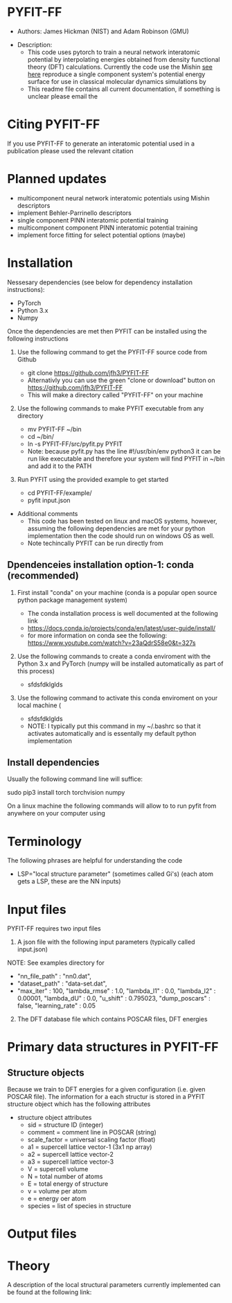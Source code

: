 # PYFIT-FF 

- Authors: James Hickman (NIST) and Adam Robinson (GMU) 

+ Description: 
	- This code uses pytorch to train a neural network interatomic potential by interpolating energies obtained from density functional theory (DFT) calculations. Currently the code use the Mishin [see here](https://www.nature.com/articles/s41467-019-10343-5) reproduce a single component system's potential energy surface for use in classical molecular dynamics simulations by
	- This readme file contains all current documentation, if something is unclear please email the 

# Citing PYFIT-FF 

If you use PYFIT-FF to generate an interatomic potential used in a publication please used the relevant citation
	

# Planned updates

- multicomponent neural network interatomic potentials using Mishin descriptors
- implement Behler-Parrinello descriptors
- single component PINN interatomic potential training
- multicomponent component PINN interatomic potential training
- implement force fitting for select potential options (maybe)


# Installation

Nessesary dependencies (see below for dependency installation instructions):  

- PyTorch
- Python 3.x
- Numpy

Once the dependencies are met then PYFIT can be installed using the following instructions 

1) Use the following command to get the PYFIT-FF source code from Github
 	- git clone https://github.com/jfh3/PYFIT-FF
	- Alternativly you can use the green "clone or download" button on https://github.com/jfh3/PYFIT-FF
 	- This will make a directory called "PYFIT-FF" on your machine 

2) Use the following commands to make PYFIT executable from any directory  
 	- mv PYFIT-FF ~/bin
	- cd ~/bin/
	- ln -s PYFIT-FF/src/pyfit.py  PYFIT 
	- Note: because pyfit.py has the line #!/usr/bin/env python3 it can be run like executable and therefore your system will find PYFIT in ~/bin and add it to the PATH  
3) Run PYFIT using the provided example to get started 
	- cd PYFIT-FF/example/
	- pyfit input.json 

+ Additional comments 
	- This code has been tested on linux and macOS systems, however, assuming the following dependencies are met for your python implementation then the code should run on windows OS as well.
	- Note techincally PYFIT can be run directly from

## Dpendenceies installation option-1: conda (recommended)  

1) First install "conda" on your machine (conda is a popular open source python package management system)
 	- The conda installation process is well documented at the following link 
 	- https://docs.conda.io/projects/conda/en/latest/user-guide/install/
	- for more information on conda see the following: https://www.youtube.com/watch?v=23aQdrS58e0&t=327s
2) Use the following commands to create a conda enviroment with the Python 3.x and PyTorch (numpy will be installed automatically as part of this process) 
	- sfdsfdklglds

3) Use the following command to activate this conda enviroment on your local machine (
	- sfdsfdklglds
	- NOTE: I typically put this command in my ~/.bashrc so that it activates automatically and is essentally my default python implementation


## Install dependencies 



Usually the following command line will suffice:

sudo pip3 install torch torchvision numpy

On a linux machine the following commands will allow to to run pyfit from anywhere on your computer using 




# Terminology 
The following phrases are helpful for understanding the code 
+ LSP="local structure parameter" (sometimes called Gi's) (each atom gets a LSP, these are the NN inputs)

# Input files
PYFIT-FF requires two input files 

1) A json file with the following input parameters (typically called input.json)

NOTE: See examples directory for 

+ "nn_file_path"			:	"nn0.dat",
+ "dataset_path"			:	"data-set.dat",
+ "max_iter"			:	100,
"lambda_rmse"			:	1.0,
"lambda_l1"			:	0.0,
"lambda_l2"			:	0.00001,
"lambda_dU"			:	0.0,
"u_shift"			:	0.795023,
"dump_poscars"			:	false,
"learning_rate"			:	0.05


2) The DFT database file which contains POSCAR files, DFT energies


# Primary data structures in PYFIT-FF

## Structure objects 

Because we train to DFT energies for a given configuration (i.e. given POSCAR file). The information for a each structur is stored in a PYFIT structure object which has the following attributes  

+ structure object attributes 
	- sid			= structure ID (integer)
	- comment		= comment line in POSCAR (string)
	- scale_factor	= universal scaling factor  (float) 
	- a1			= supercell lattice vector-1 (3x1 np array)
	- a2			= supercell lattice vector-2
	- a3			= supercell lattice vector-3
	- V				= supercell volume 
	- N      		= total number of atoms 
	- E				= total energy of structure 
	- v				= volume per atom
	- e				= energy oer atom
	- species		= list of species in structure



# Output files
 


# Theory 

A description of the local structural parameters currently implemented can be found at the following link: 

